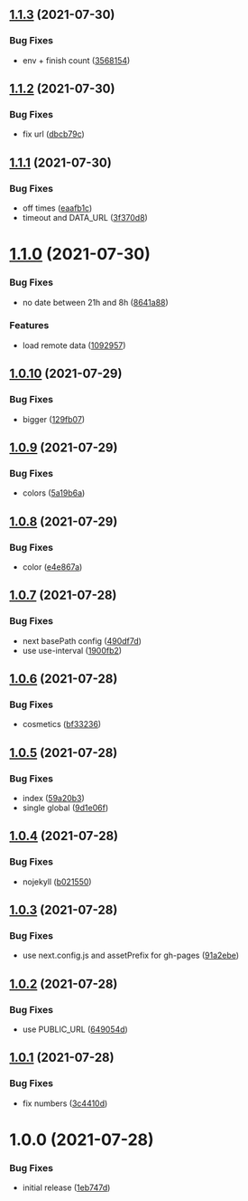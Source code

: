 ## [1.1.3](https://github.com/SocialGouv/covid-counter/compare/v1.1.2...v1.1.3) (2021-07-30)


### Bug Fixes

* env + finish count ([3568154](https://github.com/SocialGouv/covid-counter/commit/35681540d1fba59825cc085660b9e06c686cc337))

## [1.1.2](https://github.com/SocialGouv/covid-counter/compare/v1.1.1...v1.1.2) (2021-07-30)


### Bug Fixes

* fix url ([dbcb79c](https://github.com/SocialGouv/covid-counter/commit/dbcb79c42eb89acb7a2e8ec13cba874f6fae1fe6))

## [1.1.1](https://github.com/SocialGouv/covid-counter/compare/v1.1.0...v1.1.1) (2021-07-30)


### Bug Fixes

* off times ([eaafb1c](https://github.com/SocialGouv/covid-counter/commit/eaafb1c787fb3121ebaaf98e6b5df24cf6f6e5b1))
* timeout and DATA_URL ([3f370d8](https://github.com/SocialGouv/covid-counter/commit/3f370d80b27dc6779360d8eb1ed8e54d3badd3de))

# [1.1.0](https://github.com/SocialGouv/covid-counter/compare/v1.0.10...v1.1.0) (2021-07-30)


### Bug Fixes

* no date between 21h and 8h ([8641a88](https://github.com/SocialGouv/covid-counter/commit/8641a888e0cd98a50dd1aaeb04453d8a544a0f8e))


### Features

* load remote data ([1092957](https://github.com/SocialGouv/covid-counter/commit/1092957a842ef6ed3c495077718757ae65470598))

## [1.0.10](https://github.com/SocialGouv/covid-counter/compare/v1.0.9...v1.0.10) (2021-07-29)


### Bug Fixes

* bigger ([129fb07](https://github.com/SocialGouv/covid-counter/commit/129fb07e6f0854287b806047fd2b97af093a3ad6))

## [1.0.9](https://github.com/SocialGouv/covid-counter/compare/v1.0.8...v1.0.9) (2021-07-29)


### Bug Fixes

* colors ([5a19b6a](https://github.com/SocialGouv/covid-counter/commit/5a19b6a5f1d9a23ddb6a9952f4a584c0de55dd78))

## [1.0.8](https://github.com/SocialGouv/covid-counter/compare/v1.0.7...v1.0.8) (2021-07-29)


### Bug Fixes

* color ([e4e867a](https://github.com/SocialGouv/covid-counter/commit/e4e867a1f7062138a96328b202b7f525fa78b50c))

## [1.0.7](https://github.com/SocialGouv/covid-counter/compare/v1.0.6...v1.0.7) (2021-07-28)


### Bug Fixes

* next basePath config ([490df7d](https://github.com/SocialGouv/covid-counter/commit/490df7db1d130e49f8a9e29ed37dabf58219f114))
* use use-interval ([1900fb2](https://github.com/SocialGouv/covid-counter/commit/1900fb29d497a0e3b62a0f2447fdad01c553b0a5))

## [1.0.6](https://github.com/SocialGouv/covid-counter/compare/v1.0.5...v1.0.6) (2021-07-28)


### Bug Fixes

* cosmetics ([bf33236](https://github.com/SocialGouv/covid-counter/commit/bf33236d7a2783e59f059be8e2795f203343438e))

## [1.0.5](https://github.com/SocialGouv/covid-counter/compare/v1.0.4...v1.0.5) (2021-07-28)


### Bug Fixes

* index ([59a20b3](https://github.com/SocialGouv/covid-counter/commit/59a20b3229788a3697cb25bd5fd8227ea295c616))
* single global ([9d1e06f](https://github.com/SocialGouv/covid-counter/commit/9d1e06fd9c822abafbb33d75f188bca0134cb3a6))

## [1.0.4](https://github.com/SocialGouv/covid-counter/compare/v1.0.3...v1.0.4) (2021-07-28)


### Bug Fixes

* nojekyll ([b021550](https://github.com/SocialGouv/covid-counter/commit/b021550791d12bfbbf6c14633b1cb9e74abdfd55))

## [1.0.3](https://github.com/SocialGouv/covid-counter/compare/v1.0.2...v1.0.3) (2021-07-28)


### Bug Fixes

* use next.config.js and assetPrefix for gh-pages ([91a2ebe](https://github.com/SocialGouv/covid-counter/commit/91a2ebe7159ca0d037a8cd25bc8ae9e28b21e489))

## [1.0.2](https://github.com/SocialGouv/covid-counter/compare/v1.0.1...v1.0.2) (2021-07-28)


### Bug Fixes

* use PUBLIC_URL ([649054d](https://github.com/SocialGouv/covid-counter/commit/649054dc006102e15dab3fb9fc0cc5ffe851bfe5))

## [1.0.1](https://github.com/SocialGouv/covid-counter/compare/v1.0.0...v1.0.1) (2021-07-28)


### Bug Fixes

* fix numbers ([3c4410d](https://github.com/SocialGouv/covid-counter/commit/3c4410de530be17e6be65c4642fe67d0a8762623))

# 1.0.0 (2021-07-28)


### Bug Fixes

* initial release ([1eb747d](https://github.com/SocialGouv/covid-counter/commit/1eb747d189ac230da9bc23401173a40f26a961ec))
